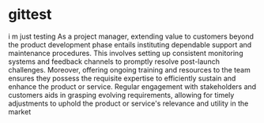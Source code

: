 # gittest
i m just testing
As a project manager, extending value to customers beyond the product development phase entails instituting dependable support and maintenance procedures. This involves setting up consistent monitoring systems and feedback channels to promptly resolve post-launch challenges. Moreover, offering ongoing training and resources to the team ensures they possess the requisite expertise to efficiently sustain and enhance the product or service. Regular engagement with stakeholders and customers aids in grasping evolving requirements, allowing for timely adjustments to uphold the product or service's relevance and utility in the market
